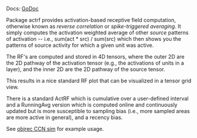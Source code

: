 Docs: [GoDoc](https://pkg.go.dev/github.com/emer/emergent/actrf)

Package actrf provides activation-based receptive field computation, otherwise known as *reverse correlation* or *spike-triggered averaging*.  It simply computes the activation weighted average of other *source* patterns of activation -- i.e., sum(act * src) / sum(src) which then shows you the patterns of source activity for which a given unit was active.

The RF's are computed and stored in 4D tensors, where the outer 2D are the 2D pathway of the activation tensor (e.g., the activations of units in a layer), and the inner 2D are the 2D pathway of the source tensor.

This results in a nice standard RF plot that can be visualized in a tensor grid view.

There is a standard ActRF which is cumulative over a user-defined interval and a RunningAvg version which is computed online and continuously updated but is more susceptible to sampling bias (i.e., more sampled areas are more active in general), and a recency bias.

See [objrec CCN sim](https://github.com/CompCogNeuro/sims/blob/main/ch6/objrec) for example usage.

